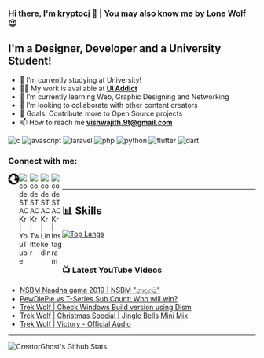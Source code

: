### Hi there, I'm kryptocj 👋 | You may also know me by [Lone Wolf] 😉

## I'm a Designer, Developer and a University Student!
- 🔭 I’m currently studying at University!
- 👨‍💻 My work is available at **[Ui Addict][website]**
- 🌱 I’m currently learning Web, Graphic Designing and Networking
- 👯 I’m looking to collaborate with other content creators
- 🥅 Goals: Contribute more to Open Source projects
- 📫 How to reach me **vishwajith.9t@gmail.com**


<p align="left"><img src="https://devicons.github.io/devicon/devicon.git/icons/c/c-original.svg" alt="c" width="20" height="20"/> <img src="https://devicons.github.io/devicon/devicon.git/icons/javascript/javascript-original.svg" alt="javascript" width="20" height="20"/> <img src="https://devicons.github.io/devicon/devicon.git/icons/laravel/laravel-plain-wordmark.svg" alt="laravel" width="20" height="20"/> <img src="https://devicons.github.io/devicon/devicon.git/icons/php/php-original.svg" alt="php" width="20" height="20"/> <img src="https://devicons.github.io/devicon/devicon.git/icons/python/python-original-wordmark.svg" alt="python" width="20" height="20"/> <img src="https://cdn.jsdelivr.net/npm/simple-icons@3.1.0/icons/flutter.svg" alt="flutter" width="20" height="20"/> <img src="https://cdn.jsdelivr.net/npm/simple-icons@3.1.0/icons/dart.svg" alt="dart" width="20" height="20"/></p>

### Connect with me:

[<img align="left" alt="codeSTACKr.com" width="22px" src="https://raw.githubusercontent.com/iconic/open-iconic/master/svg/globe.svg" />][website]
[<img align="left" alt="codeSTACKr | YouTube" width="22px" src="https://cdn.jsdelivr.net/npm/simple-icons@v3/icons/youtube.svg" />][youtube]
[<img align="left" alt="codeSTACKr | Twitter" width="22px" src="https://cdn.jsdelivr.net/npm/simple-icons@v3/icons/twitter.svg" />][twitter]
[<img align="left" alt="codeSTACKr | LinkedIn" width="22px" src="https://cdn.jsdelivr.net/npm/simple-icons@v3/icons/linkedin.svg" />][linkedin]
[<img align="left" alt="codeSTACKr | Instagram" width="22px" src="https://cdn.jsdelivr.net/npm/simple-icons@v3/icons/instagram.svg" />][instagram]


<br />

---

## 📊 Skills
<!--START_SECTION:waka-->

[![Top Langs](https://github-readme-stats.vercel.app/api/top-langs/?username=kryptocj&layout=compact)](https://github.com/kryptocj/github-readme-stats)

<!--END_SECTION:waka-->
<br />

### 📺 Latest YouTube Videos
<!-- YOUTUBE:START -->
- [NSBM Naadha gama 2019 | NSBM "නාදගම"](https://www.youtube.com/watch?v=--CgY3SjTkQ)
- [PewDiePie vs T-Series Sub Count: Who will win?](https://www.youtube.com/watch?v=0hZhVXjnD3g)
- [Trek Wolf | Check Windows Build version using Dism](https://www.youtube.com/watch?v=Nbt6VHXVQb8)
- [Trek Wolf | Christmas Special | Jingle Bells Mini Mix](https://www.youtube.com/watch?v=U5s8i-06pdM)
- [Trek Wolf | Victory - Official Audio](https://www.youtube.com/watch?v=DCIXSj9X-g0)
<!-- YOUTUBE:END -->

---

<img align="left" alt="CreatorGhost's Github Stats" src="https://github-readme-stats.vercel.app/api?username=kryptocj&show_icons=true&hide_border=true" />






[website]: https://ui-addict.blogspot.com

[youtube]: https://www.youtube.com/channel/UCt5gKZ2TsM5xRBN8A96ifDA?

[twitter]: https://twitter.com/vishwajith_cj

[instagram]: https://www.instagram.com/chandima.vishwajith

[linkedin]: https://www.linkedin.com/in/chandima-vishwajith-jopheus-7a0ba110a/

[Ui Addict]: https://ui-addict.blogspot.com

[Lone Wolf]: https://www.youtube.com/channel/UCt5gKZ2TsM5xRBN8A96ifDA?
